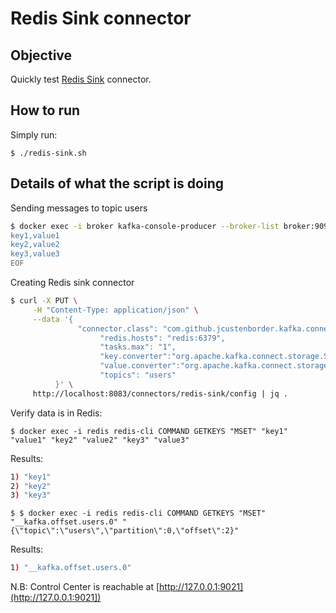 # Redis Sink connector



## Objective

Quickly test [Redis Sink](https://docs.confluent.io/current/connect/kafka-connect-hbase/index.html#quick-start) connector.




## How to run

Simply run:

```
$ ./redis-sink.sh
```

## Details of what the script is doing

Sending messages to topic users

```bash
$ docker exec -i broker kafka-console-producer --broker-list broker:9092 --topic users --property parse.key=true --property key.separator=, << EOF
key1,value1
key2,value2
key3,value3
EOF
```

Creating Redis sink connector

```bash
$ curl -X PUT \
     -H "Content-Type: application/json" \
     --data '{
               "connector.class": "com.github.jcustenborder.kafka.connect.redis.RedisSinkConnector",
                    "redis.hosts": "redis:6379",
                    "tasks.max": "1",
                    "key.converter":"org.apache.kafka.connect.storage.StringConverter",
                    "value.converter":"org.apache.kafka.connect.storage.StringConverter",
                    "topics": "users"
          }' \
     http://localhost:8083/connectors/redis-sink/config | jq .
```

Verify data is in Redis:

```
$ docker exec -i redis redis-cli COMMAND GETKEYS "MSET" "key1" "value1" "key2" "value2" "key3" "value3"
```

Results:

```bash
1) "key1"
2) "key2"
3) "key3"
```

```
$ $ docker exec -i redis redis-cli COMMAND GETKEYS "MSET" "__kafka.offset.users.0" "{\"topic\":\"users\",\"partition\":0,\"offset\":2}"
```

Results:

```bash
1) "__kafka.offset.users.0"
```




N.B: Control Center is reachable at [http://127.0.0.1:9021](http://127.0.0.1:9021])
